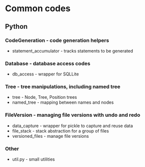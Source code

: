 # Common codes

## Python

### CodeGeneration - code generation helpers
- statement_accumulator - tracks statements to be generated

### Database - database access codes

- db_access - wrapper for SQLLite

### Tree -  tree manipulations, including named tree

- tree - Node, Tree, Position trees
- named_tree - mapping between names and nodes

### FileVersion - managing file versions with undo and redo

- data_capture - wrapper for pickle to capture and reuse data
- file_stack - stack abstraction for a group of files
- versioned_files - manage file versions

### Other

- util.py - small utilities
